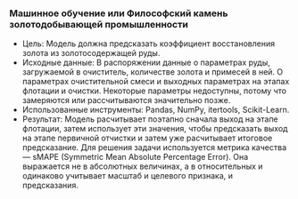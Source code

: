 ### Машинное обучение или Философский камень золотодобывающей промышленности

- Цель: Модель должна предсказать коэффициент восстановления золота из золотосодержащей руды.
- Исходные данные: В распоряжении данные о параметрах руды, загружаемой в очиститель, количестве золота и примесей в ней. О параметрах очистительной смеси и выходных параметрах на этапах флотации и очистки. Некоторые параметры недоступны, потому что замеряются или рассчитываются значительно позже.
- Использованные инструменты: Pandas, NumPy, itertools, Scikit-Learn.
- Результат: Модель расчитывает поэтапно сначала выход на этапе флотации, затем использует эти значения, чтобы предсказать выход на этапе первичной отчистки и затем уже расчитывает итоговое предсказание. Для решения задачи используется метрика качества — sMAPE (Symmetric Mean Absolute Percentage Error). Она выражается не в абсолютных величинах, а в относительных и одинаково учитывает масштаб и целевого признака, и предсказания.
